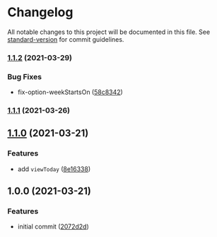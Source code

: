 # Changelog

All notable changes to this project will be documented in this file. See [standard-version](https://github.com/conventional-changelog/standard-version) for commit guidelines.

### [1.1.2](https://github.com/its-danny/use-lilius/compare/v1.1.1...v1.1.2) (2021-03-29)


### Bug Fixes

* fix-option-weekStartsOn ([58c8342](https://github.com/its-danny/use-lilius/commit/58c8342978f4b49bbca3394cae24ea0d18742536))

### [1.1.1](https://github.com/its-danny/use-lilius/compare/v1.1.0...v1.1.1) (2021-03-26)

## [1.1.0](https://github.com/its-danny/use-lilius/compare/v1.0.0...v1.1.0) (2021-03-21)


### Features

* add `viewToday` ([8e16338](https://github.com/its-danny/use-lilius/commit/8e1633834d375a37e17875a4f5aa9d5e0db8b989))

## 1.0.0 (2021-03-21)


### Features

* initial commit ([2072d2d](https://github.com/its-danny/use-lilius/commit/2072d2df5375ec8dd13ba5e90ec9651c5ac81541))
